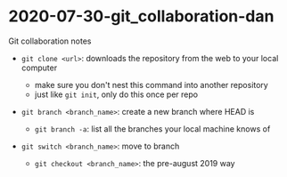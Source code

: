 # 2020-07-30-git_collaboration-dan
Git collaboration notes

- `git clone <url>`: downloads the repository from the web to your local computer
    - make sure you don't nest this command into another repository
    - just like `git init`, only do this once per repo

- `git branch <branch_name>`: create a new branch where HEAD is
    - `git branch -a`: list all the branches your local machine knows of
- `git switch <branch_name>`: move to branch
    - `git checkout <branch_name>`: the pre-august 2019 way
